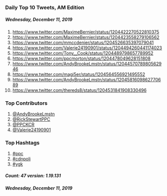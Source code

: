 ### Daily Top 10 Tweets, AM Edition
##### Wednesday, December 11, 2019
 1) https://www.twitter.com/MaximeBernier/status/1204422270522810375
 2) https://www.twitter.com/MaximeBernier/status/1204423558279106562
 3) https://www.twitter.com/mmccdenier/status/1204526635397079041
 4) https://www.twitter.com/Valerie24190901/status/1204494260441174023
 5) https://www.twitter.com/Tony__Cook/status/1204489798657789952
 6) https://www.twitter.com/ppcmorton/status/1204478049628151808
 7) https://www.twitter.com/AndyBrookeLmstn/status/1204457078980562946
 8) https://www.twitter.com/magi5er/status/1204564556921495552
 9) https://www.twitter.com/AndyBrookeLmstn/status/1204581609862770689
10) https://www.twitter.com/thereds8/status/1204531841908330496

### Top Contributors
  1) [@AndyBrookeLmstn](https://www.twitter.com/AndyBrookeLmstn)
  2) [@RickStewartPPC](https://www.twitter.com/RickStewartPPC)
  3) [@PPCKCR](https://www.twitter.com/PPCKCR)
  4) [@Valerie24190901](https://www.twitter.com/Valerie24190901)


### Top Hashtags

  1) [#ppc](https://www.twitter.com/hashtag/ppc)
  2) [#cdnpoli](https://www.twitter.com/hashtag/cdnpoli)
  3) [#ygk](https://www.twitter.com/hashtag/ygk)

##### Count: 47	version: 1.19.131
##### Wednesday, December 11, 2019


